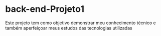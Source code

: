 # back-end-Projeto1
Este projeto tem como objetivo demonstrar meu conhecimento técnico e também aperfeiçoar meus estudos das tecnologias utilizadas
